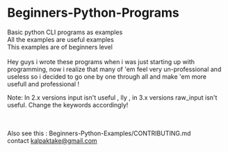 # Beginners-Python-Programs
Basic python CLI programs as examples<br>
All the examples are useful examples<br>
This examples are of beginners level<br>
<br>
Hey guys i wrote these programs when i was just starting up with programming, now i realize that many of 'em feel very un-professional and useless so i decided to go one by one through all and make 'em more usefull and professional !
<br>

Note: In 2.x versions input isn't useful , lly , in 3.x versions raw_input isn't useful. Change the keywords accordingly! 

<br><br>
Also see this : Beginners-Python-Examples/CONTRIBUTING.md<br>
contact kalpaktake@gmail.com
